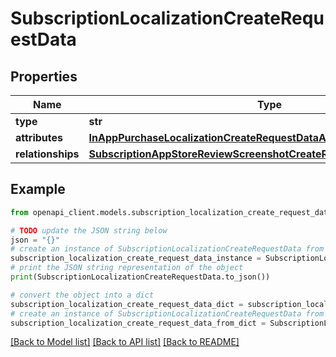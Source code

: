 # SubscriptionLocalizationCreateRequestData


## Properties

Name | Type | Description | Notes
------------ | ------------- | ------------- | -------------
**type** | **str** |  | 
**attributes** | [**InAppPurchaseLocalizationCreateRequestDataAttributes**](InAppPurchaseLocalizationCreateRequestDataAttributes.md) |  | 
**relationships** | [**SubscriptionAppStoreReviewScreenshotCreateRequestDataRelationships**](SubscriptionAppStoreReviewScreenshotCreateRequestDataRelationships.md) |  | 

## Example

```python
from openapi_client.models.subscription_localization_create_request_data import SubscriptionLocalizationCreateRequestData

# TODO update the JSON string below
json = "{}"
# create an instance of SubscriptionLocalizationCreateRequestData from a JSON string
subscription_localization_create_request_data_instance = SubscriptionLocalizationCreateRequestData.from_json(json)
# print the JSON string representation of the object
print(SubscriptionLocalizationCreateRequestData.to_json())

# convert the object into a dict
subscription_localization_create_request_data_dict = subscription_localization_create_request_data_instance.to_dict()
# create an instance of SubscriptionLocalizationCreateRequestData from a dict
subscription_localization_create_request_data_from_dict = SubscriptionLocalizationCreateRequestData.from_dict(subscription_localization_create_request_data_dict)
```
[[Back to Model list]](../README.md#documentation-for-models) [[Back to API list]](../README.md#documentation-for-api-endpoints) [[Back to README]](../README.md)


